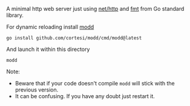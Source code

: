 A minimal http web server just using [net/http](https://pkg.go.dev/net/http) and [fmt](https://pkg.go.dev/fmt) from Go standard library.

For dynamic reloading install [modd](https://github.com/cortesi/modd/)

`go install github.com/cortesi/modd/cmd/modd@latest`

And launch it within this directory

`modd`

Note: 
- Beware that if your code doesn't compile `modd` will stick with the previous version.
- It can be confusing. If you have any doubt just restart it.
